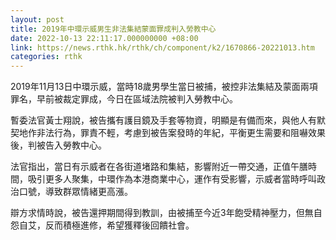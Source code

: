 ```yaml
---
layout: post
title: 2019年中環示威男生非法集結蒙面罪成判入勞教中心
date: 2022-10-13 22:11:17.000000000 +08:00
link: https://news.rthk.hk/rthk/ch/component/k2/1670866-20221013.htm
categories: rthk
---
```


2019年11月13日中環示威，當時18歲男學生當日被捕，被控非法集結及蒙面兩項罪名，早前被裁定罪成，今日在區域法院被判入勞教中心。

暫委法官黃士翔說，被告攜有護目鏡及手套等物資，明顯是有備而來，與他人有默契地作非法行為，罪責不輕，考慮到被告案發時的年紀，平衡更生需要和阻嚇效果後，判被告入勞教中心。

法官指出，當日有示威者在各街道堵路和集結，影響附近一帶交通，正值午膳時間，吸引更多人聚集，中環作為本港商業中心，運作有受影響，示威者當時呼叫政治口號，導致群眾情緒更高漲。

辯方求情時說，被告還押期間得到教訓，由被捕至今近3年飽受精神壓力，但無自怨自艾，反而積極進修，希望獲釋後回饋社會。
